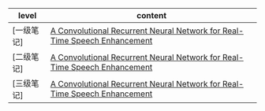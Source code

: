 
| level | content |
| ------ | ------ |
|[一级笔记]|[A Convolutional Recurrent Neural Network for Real-Time Speech Enhancement](https://github.com/ffxz/PaperNotes/blob/master/level_1/A_Convolutional_Recurrent_Neural_Network_for_Real-Time_Speech_Enhancement.md)|
|[二级笔记]|[A Convolutional Recurrent Neural Network for Real-Time Speech Enhancement](https://github.com/ffxz/PaperNotes/blob/master/level_2/A_Convolutional_Recurrent_Neural_Network_for_Real-Time_Speech_Enhancement.md)|
|[三级笔记]|[A Convolutional Recurrent Neural Network for Real-Time Speech Enhancement](https://github.com/ffxz/PaperNotes/blob/master/level_3/A_Convolutional_Recurrent_Neural_Network_for_Real-Time_Speech_Enhancement.md)|
